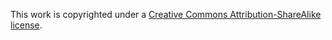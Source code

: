 This work is copyrighted under a [Creative Commons Attribution-ShareAlike license](http://creativecommons.org/licenses/by-sa/3.0/).